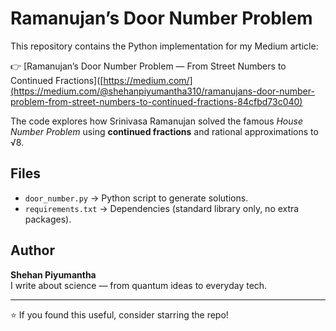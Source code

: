 # Ramanujan’s Door Number Problem

This repository contains the Python implementation for my Medium article:  

👉 [Ramanujan’s Door Number Problem — From Street Numbers to Continued Fractions]([https://medium.com/](https://medium.com/@shehanpiyumantha310/ramanujans-door-number-problem-from-street-numbers-to-continued-fractions-84cfbd73c040)  

The code explores how Srinivasa Ramanujan solved the famous *House Number Problem* using **continued fractions** and rational approximations to √8.

## Files

- `door_number.py` → Python script to generate solutions.
- `requirements.txt` → Dependencies (standard library only, no extra packages).

## Author

**Shehan Piyumantha**  
I write about science — from quantum ideas to everyday tech.  

---

⭐ If you found this useful, consider starring the repo!
